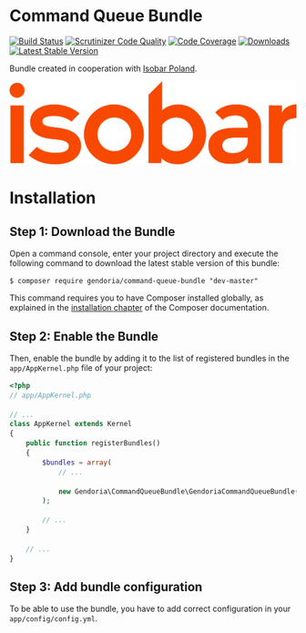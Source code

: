 # Command Queue Bundle

[![Build Status](https://img.shields.io/travis/Gendoria/command-queue-bundle/master.svg)](https://travis-ci.org/Gendoria/command-queue-bundle)
[![Scrutinizer Code Quality](https://img.shields.io/scrutinizer/g/Gendoria/command-queue-bundle.svg)](https://scrutinizer-ci.com/g/Gendoria/command-queue-bundle/?branch=master)
[![Code Coverage](https://img.shields.io/scrutinizer/coverage/g/Gendoria/command-queue-bundle.svg)](https://scrutinizer-ci.com/g/Gendoria/command-queue-bundle/?branch=master)
[![Downloads](https://img.shields.io/packagist/dt/gendoria/command-queue-bundle.svg)](https://packagist.org/packages/gendoria/command-queue-bundle)
[![Latest Stable Version](https://img.shields.io/packagist/v/gendoria/command-queue-bundle.svg)](https://packagist.org/packages/gendoria/command-queue-bundle)

Bundle created in cooperation with [Isobar Poland](http://www.isobar.com/pl/).

![Isobar Poland](doc/images/isobar.jpg "Isobar Poland logo") 

# Installation

## Step 1: Download the Bundle


Open a command console, enter your project directory and execute the
following command to download the latest stable version of this bundle:

```console
$ composer require gendoria/command-queue-bundle "dev-master"
```

This command requires you to have Composer installed globally, as explained
in the [installation chapter](https://getcomposer.org/doc/00-intro.md)
of the Composer documentation.

## Step 2: Enable the Bundle


Then, enable the bundle by adding it to the list of registered bundles
in the `app/AppKernel.php` file of your project:

```php
<?php
// app/AppKernel.php

// ...
class AppKernel extends Kernel
{
    public function registerBundles()
    {
        $bundles = array(
            // ...

            new Gendoria\CommandQueueBundle\GendoriaCommandQueueBundle(),
        );

        // ...
    }

    // ...
}
```

## Step 3: Add bundle configuration

To be able to use the bundle, you have to add correct configuration in your `app/config/config.yml`.

<Documentation in progress>
